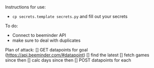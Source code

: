 Instructions for use:
* `cp secrets.template secrets.py` and fill out your secrets

To do:
* Connect to beeminder API
* make sure to deal with duplicates

Plan of attack:
[] GET datapoints for goal (https://api.beeminder.com/#datapoint)
[] find the latest
[] fetch games since then
[] calc days since then
[] POST datapoints for each
